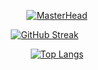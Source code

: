<div align="center">

[![MasterHead](https://github.com/user-attachments/assets/7727bec3-d0ef-4bc8-a2f3-001ba8085624)](https://github.com/AryanSwaroop)


[![GitHub Streak](http://github-readme-streak-stats.herokuapp.com?user=AryanSwaroop&theme=dark&background=000000)](https://git.io/streak-stats)
 &nbsp; &nbsp; &nbsp; &nbsp; &nbsp; 
 
[![Top Langs](https://github-readme-stats.vercel.app/api/top-langs/?username=AryanSwaroop&layout=compact&theme=dark&background=000000)](https://github.com/anuraghazra/github-readme-stats)

</div>
